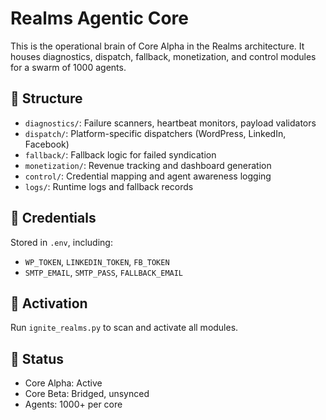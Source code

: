 # Realms Agentic Core

This is the operational brain of Core Alpha in the Realms architecture. It houses diagnostics, dispatch, fallback, monetization, and control modules for a swarm of 1000 agents.

## 📂 Structure

- `diagnostics/`: Failure scanners, heartbeat monitors, payload validators
- `dispatch/`: Platform-specific dispatchers (WordPress, LinkedIn, Facebook)
- `fallback/`: Fallback logic for failed syndication
- `monetization/`: Revenue tracking and dashboard generation
- `control/`: Credential mapping and agent awareness logging
- `logs/`: Runtime logs and fallback records

## 🔐 Credentials

Stored in `.env`, including:

- `WP_TOKEN`, `LINKEDIN_TOKEN`, `FB_TOKEN`
- `SMTP_EMAIL`, `SMTP_PASS`, `FALLBACK_EMAIL`

## 🚀 Activation

Run `ignite_realms.py` to scan and activate all modules.

## 🧠 Status

- Core Alpha: Active
- Core Beta: Bridged, unsynced
- Agents: 1000+ per core
